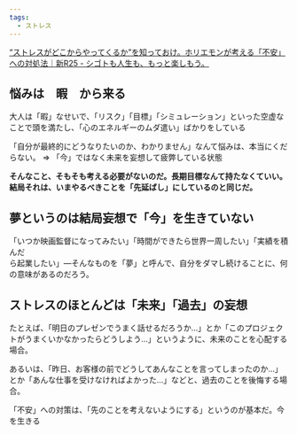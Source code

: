 ```yaml
---
tags:
  - ストレス
---
```

[“ストレスがどこからやってくるか”を知っておけ。ホリエモンが考える「不安」への対処法｜新R25 - シゴトも人生も、もっと楽しもう。](https://r25.jp/article/723841940660576073)

## 悩みは　暇　から来る
大人は「暇」なせいで、「リスク」「目標」「シミュレーション」といった空虚なことで頭を満たし、「心のエネルギーのムダ遣い」ばかりをしている

「自分が最終的にどうなりたいのか、わかりません」なんて悩みは、本当にくだらない。 => 「今」ではなく未来を妄想して疲弊している状態

**そんなこと、そもそも考える必要がないのだ。長期目標なんて持たなくていい。結局それは、いまやるべきことを「先延ばし」にしているのと同じだ。**

## 夢というのは結局妄想で「今」を生きていない

「いつか映画監督になってみたい」「時間ができたら世界一周したい」「実績を積んだ  
ら起業したい」―そんなものを「夢」と呼んで、自分をダマし続けることに、何の意味があるのだろう。

## ストレスのほとんどは「未来」「過去」の妄想 
たとえば、「明日のプレゼンでうまく話せるだろうか…」とか「このプロジェクトがうまくいかなかったらどうしよう…」というように、未来のことを心配する場合。  
  
あるいは、「昨日、お客様の前でどうしてあんなことを言ってしまったのか…」とか「あんな仕事を受けなければよかった…」などと、過去のことを後悔する場合。

「不安」への対策は、「先のことを考えないようにする」というのが基本だ。今を生きる

